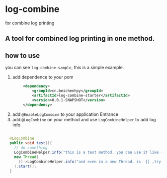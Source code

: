 # log-combine
for combine log printing


## A tool for combined log printing in one method.

## how to use
you can see `log-combine-sample`, this is a simple example.
1. add dependence to your pom
```xml
        <dependency>
            <groupId>cn.beichenhpy</groupId>
            <artifactId>log-combine-starter</artifactId>
            <version>0.0.1-SNAPSHOT</version>
        </dependency>
```
2. add `@EnableLogCombine` to your application Entrance
3. add `@LogCombine` on your method and use `LogCombineHelper` to add log info
```java
  
  @LogCombine
  public void test(){
    // do something
    LogCombineHelper.info("this is a test method, you can use it like {}", "logback");
    new Thread(
      ()->LogCombineHelper.info("and even in a new Thread, is  {} ,try it, more params:{}", "ok",1)
    ).start();
  }

```
